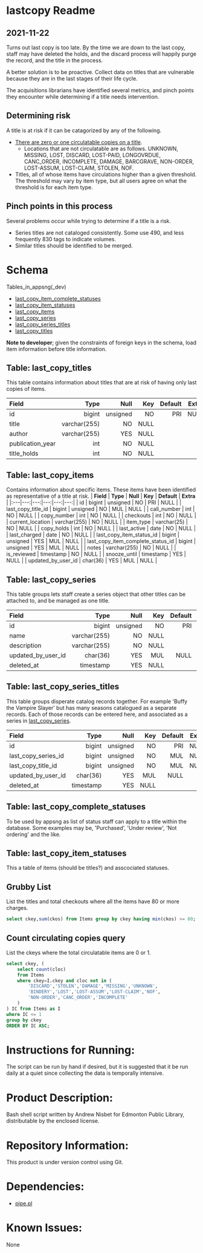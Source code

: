 # lastcopy Readme
## 2021-11-22
Turns out last copy is too late. By the time we are down to the last copy, staff may have deleted the holds, and the discard process will happily purge the record, and the title in the process.

A better solution is to be proactive. Collect data on titles that are vulnerable because they are in the last stages of their life cycle. 

The acquisitions librarians have identified several metrics, and pinch points they encounter while determining if a title needs intervention.

## Determining risk
A title is at risk if it can be catagorized by any of the following.
- [There are zero or one circulatable copies on a title](#count-circulating-copies-query).
  - Locations that are not circulatable are as follows. UNKNOWN, MISSING, LOST, DISCARD, LOST-PAID, LONGOVRDUE, CANC_ORDER, INCOMPLETE, DAMAGE, BARCGRAVE, NON-ORDER, LOST-ASSUM, LOST-CLAIM, STOLEN, NOF.
- Titles, all of whose items have circulations higher than a given threshold. The threshold may vary by item type, but all users agree on what the threshold is for each item type.

## Pinch points in this process
Several problems occur while trying to determine if a title is a risk.
- Series titles are not cataloged consistently. Some use 490, and less frequently 830 tags to indicate volumes.
- Similar titles should be identified to be merged.

# Schema
Tables_in_appsng(_dev)
* [last_copy_item_complete_statuses](#table-lastcopyitemcompletestatuses)
* [last_copy_item_statuses](#table-lastcopyitemstatuses)
* [last_copy_items](#table-lastcopyitems)
* [last_copy_series](#table-lastcopyseries)
* [last_copy_series_titles](#table-lastcopyseriestitles)
* [last_copy_titles](#table-lastcopytitles)

**Note to developer**; given the constraints of foreign keys in the schema, load item information before title information.


## Table: last_copy_titles
This table contains information about titles that are at risk of having only last copies of items.

| **Field** | **Type** | **Null** | **Key** | **Default** | **Extra** |
|:---|---:|---:|---:|---:|---:|
| id | bigint | unsigned | NO | PRI | NULL | 
| title | varchar(255) | NO | NULL | 
| author | varchar(255) | YES | NULL | 
| publication_year | int | NO | NULL | 
| title_holds | int | NO | NULL |

## Table: last_copy_items
Contains information about specific items. These items have been identified as representative of a title at risk.
| **Field** | **Type** | **Null** | **Key** | **Default** | **Extra** |
|:---|---:|---:|---:|---:|---:|
| id | bigint | unsigned | NO | PRI | NULL | 
| last_copy_title_id | bigint | unsigned | NO | MUL | NULL | 
| call_number | int | NO | NULL | 
| copy_number | int | NO | NULL | 
| checkouts | int | NO | NULL | 
| current_location | varchar(255) | NO | NULL | 
| item_type | varchar(25) | NO | NULL | 
| copy_holds | int | NO | NULL | 
| last_active | date | NO | NULL | 
| last_charged | date | NO | NULL | 
| last_copy_item_status_id | bigint | unsigned | YES | MUL | NULL | 
| last_copy_item_complete_status_id | bigint | unsigned | YES | MUL | NULL | 
| notes | varchar(255) | NO | NULL | 
| is_reviewed | timestamp | NO | NULL | 
| snooze_until | timestamp | YES | NULL | 
| updated_by_user_id | char(36) | YES | MUL | NULL |

## Table: last_copy_series
This table groups lets staff create a series object that other titles can be attached to, and be managed as one title.

| **Field** | **Type** | **Null** | **Key** | **Default** | **Extra** |
|:---|---:|---:|---:|---:|---:|
| id | bigint | unsigned | NO | PRI | NULL | auto_increment | 
| name | varchar(255) | NO | NULL | 
| description | varchar(255) | NO | NULL | 
| updated_by_user_id | char(36) | YES | MUL | NULL | 
| deleted_at | timestamp | YES | NULL |


## Table: last_copy_series_titles
This table groups disperate catalog records together. For example 'Buffy the Vampire Slayer' but has many seasons catalogued as a separate records. Each of those records can be entered here, and associated as a series in [last_copy_series](#table-lastcopyseries).

| **Field** | **Type** | **Null** | **Key** | **Default** | **Extra** |
|:---|---:|---:|---:|---:|---:|
| id | bigint | unsigned | NO | PRI | NULL | auto_increment | 
| last_copy_series_id | bigint | unsigned | NO | MUL | NULL | 
| last_copy_title_id | bigint | unsigned | NO | MUL | NULL | 
| updated_by_user_id | char(36) | YES | MUL | NULL | 
| deleted_at | timestamp | YES | NULL |


## Table: last_copy_complete_statuses
To be used by appsng as list of status staff can apply to a title within the database. Some examples may be, 'Purchased', 'Under review', 'Not ordering' and the like.

## Table: last_copy_item_statuses
This a table of items (should be titles?) and asscociated statuses.



## Grubby List
List the titles and total checkouts where all the items have 80 or more charges.
```sql
select ckey,sum(ckos) from Items group by ckey having min(ckos) >= 80;
```

## Count circulating copies query
List the ckeys where the total circulatable items are 0 or 1.
```sql
select ckey, (
    select count(cloc) 
    from Items 
    where ckey=I.ckey and cloc not in (
        'DISCARD','STOLEN','DAMAGE','MISSING','UNKNOWN',
        'BINDERY','LOST','LOST-ASSUM','LOST-CLAIM','NOF',
        'NON-ORDER','CANC_ORDER','INCOMPLETE'
    )
) IC from Items as I 
where IC <= 1 
group by ckey 
ORDER BY IC ASC;
```

# Instructions for Running:
The script can be run by hand if desired, but it is suggested that it be run daily at a quiet since collecting the data is temporally intensive.

# Product Description:
Bash shell script written by Andrew Nisbet for Edmonton Public Library, distributable by the enclosed license.

# Repository Information:
This product is under version control using Git.

# Dependencies:
* [pipe.pl](https://github.com/anisbet/pipe)

# Known Issues:
None

